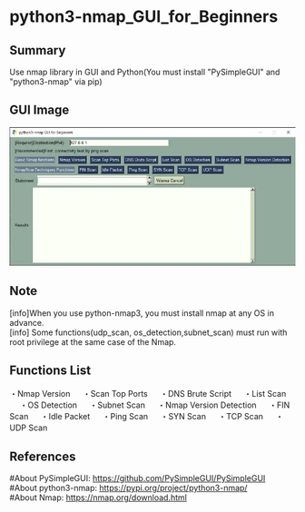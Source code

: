 # python3-nmap_GUI_for_Beginners
## Summary
Use nmap library in GUI and Python(You must install "PySimpleGUI" and "python3-nmap" via pip)  

## GUI Image
![GUI_IMAGE](GUI_IMAGE.webp)

## Note
[info]When you use python-nmap3, you must install nmap at any OS in advance.  
[info] Some functions(udp_scan, os_detection,subnet_scan) must run with root privilege at the same case of the Nmap.

## Functions List
・Nmap Version 　
・Scan Top Ports 　
・DNS Brute Script 　
・List Scan 　
・OS Detection 　
・Subnet Scan 　
・Nmap Version Detection 　
・FIN Scan 　
・Idle Packet 　
・Ping Scan 　
・SYN Scan 　
・TCP Scan 　
・UDP Scan 　

## References
#About PySimpleGUI: https://github.com/PySimpleGUI/PySimpleGUI  
#About python3-nmap: https://pypi.org/project/python3-nmap/  
#About Nmap: https://nmap.org/download.html  
